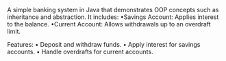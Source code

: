 
A simple banking system in Java that demonstrates OOP concepts such as inheritance and abstraction. 
It includes:
•Savings Account: Applies interest to the balance.
•Current Account: Allows withdrawals up to an overdraft limit.

Features: 
• Deposit and withdraw funds.
• Apply interest for savings accounts.
• Handle overdrafts for current accounts.

